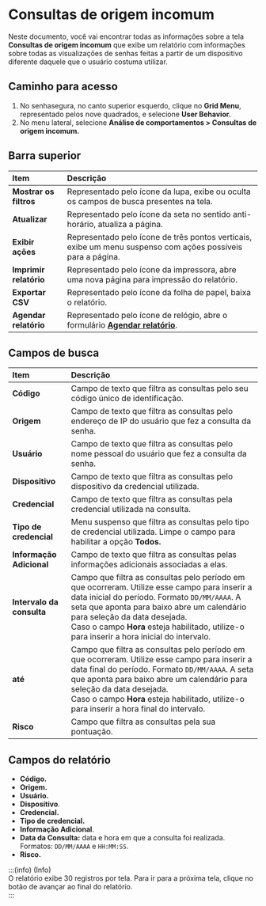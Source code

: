 # Consultas de origem incomum

Neste documento, você vai encontrar todas as informações sobre a tela **Consultas de origem incomum** que exibe um relatório com informações sobre todas as visualizações de senhas feitas a partir de um dispositivo diferente daquele que o usuário costuma utilizar.

## **Caminho para acesso**

1. No senhasegura, no canto superior esquerdo, clique no **Grid Menu**, representado pelos nove quadrados, e selecione **User Behavior.**  
2. No menu lateral, selecione **Análise de comportamentos \> Consultas de origem incomum.**

## **Barra superior**

| Item | Descrição |
| :---- | :---- |
| **Mostrar os filtros** | Representado pelo ícone da lupa, exibe ou oculta os campos de busca presentes na tela. |
| **Atualizar** | Representado pelo ícone da seta no sentido anti-horário, atualiza a página. |
| **Exibir ações** | Representado pelo ícone de três pontos verticais, exibe um menu suspenso com ações possíveis para a página. |
| **Imprimir relatório** | Representado pelo ícone da impressora, abre uma nova página para impressão do relatório. |
| **Exportar CSV** | Representado pelo ícone da folha de papel, baixa o relatório. |
| **Agendar relatório** | Representado pelo ícone de relógio, abre o formulário [**Agendar relatório**](/v3-33/docs/pt/general-information-how-to-issue-download-and-schedule-device-reports). |

## **Campos de busca**

| Item | Descrição |
| :---- | :---- |
| **Código** | Campo de texto que filtra as consultas pelo seu código único de identificação. |
| **Origem** | Campo de texto que filtra as consultas pelo endereço de IP do usuário que fez a consulta da senha. |
| **Usuário** | Campo de texto que filtra as consultas pelo nome pessoal do usuário que fez a consulta da senha. |
| **Dispositivo** | Campo de texto que filtra as consultas pelo dispositivo da credencial utilizada. |
| **Credencial** | Campo de texto que filtra as consultas pela credencial utilizada na consulta. |
| **Tipo de credencial** | Menu suspenso que filtra as consultas pelo tipo de credencial utilizada. Limpe o campo para habilitar a opção **Todos.** |
| **Informação Adicional** | Campo de texto que filtra as consultas pelas informações adicionais associadas a elas. |
| **Intervalo da consulta** | Campo que filtra as consultas pelo período em que ocorreram. Utilize esse campo para inserir a data inicial do período. Formato `DD/MM/AAAA`. A seta que aponta para baixo abre um calendário para seleção da data desejada. <br> Caso o campo **Hora** esteja habilitado, utilize-o para inserir a hora inicial do intervalo. |
| **até** | Campo que filtra as consultas pelo período em que ocorreram. Utilize esse campo para inserir a data final do período. Formato  `DD/MM/AAAA`. A seta que aponta para baixo abre um calendário para seleção da data desejada. <br>Caso o campo **Hora** esteja habilitado, utilize-o para inserir a hora final do intervalo. |
| **Risco** | Campo que filtra as consultas pela sua pontuação.  |

## **Campos do relatório**

* **Código.**  
* **Origem.**  
* **Usuário.**  
* **Dispositivo**.  
* **Credencial.**  
* **Tipo de credencial.**  
* **Informação Adicional**.  
* **Data da Consulta:** data e hora em que a consulta foi realizada. Formatos: `DD/MM/AAAA` e `HH:MM:SS`.  
* **Risco.**


  
:::(info) (Info)  
O relatório exibe 30 registros por tela. Para ir para a próxima tela, clique no botão de avançar ao final do relatório.  
:::

